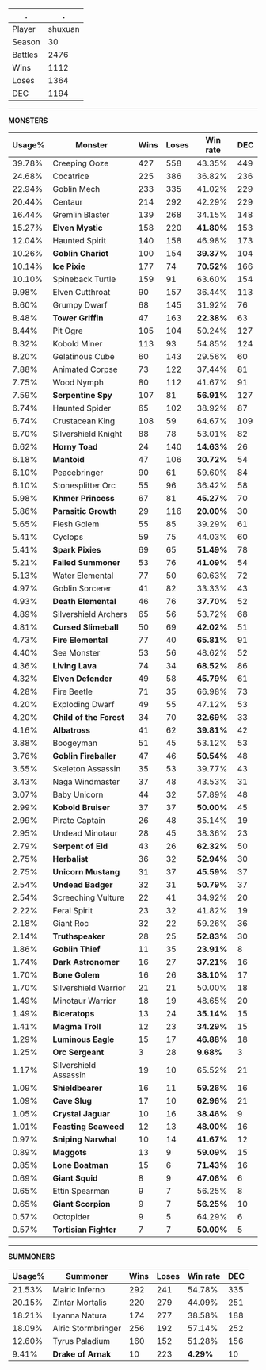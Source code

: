 .|.
|-|-
Player|shuxuan
Season|30
Battles|2476
Wins|1112
Loses|1364
DEC|1194

---
**MONSTERS**

Usage%|Monster|Wins|Loses|Win rate|DEC|
-|-|-|-|-|-|
39.78%|Creeping Ooze|427|558|43.35%|449|
24.68%|Cocatrice|225|386|36.82%|236|
22.94%|Goblin Mech|233|335|41.02%|229|
20.44%|Centaur|214|292|42.29%|229|
16.44%|Gremlin Blaster|139|268|34.15%|148|
15.27%|**Elven Mystic**|158|220|**41.80%**|153|
12.04%|Haunted Spirit|140|158|46.98%|173|
10.26%|**Goblin Chariot**|100|154|**39.37%**|104|
10.14%|**Ice Pixie**|177|74|**70.52%**|166|
10.10%|Spineback Turtle|159|91|63.60%|154|
9.98%|Elven Cutthroat|90|157|36.44%|113|
8.60%|Grumpy Dwarf|68|145|31.92%|76|
8.48%|**Tower Griffin**|47|163|**22.38%**|63|
8.44%|Pit Ogre|105|104|50.24%|127|
8.32%|Kobold Miner|113|93|54.85%|124|
8.20%|Gelatinous Cube|60|143|29.56%|60|
7.88%|Animated Corpse|73|122|37.44%|81|
7.75%|Wood Nymph|80|112|41.67%|91|
7.59%|**Serpentine Spy**|107|81|**56.91%**|127|
6.74%|Haunted Spider|65|102|38.92%|87|
6.74%|Crustacean King|108|59|64.67%|109|
6.70%|Silvershield Knight|88|78|53.01%|82|
6.62%|**Horny Toad**|24|140|**14.63%**|26|
6.18%|**Mantoid**|47|106|**30.72%**|54|
6.10%|Peacebringer|90|61|59.60%|84|
6.10%|Stonesplitter Orc|55|96|36.42%|58|
5.98%|**Khmer Princess**|67|81|**45.27%**|70|
5.86%|**Parasitic Growth**|29|116|**20.00%**|30|
5.65%|Flesh Golem|55|85|39.29%|61|
5.41%|Cyclops|59|75|44.03%|60|
5.41%|**Spark Pixies**|69|65|**51.49%**|78|
5.21%|**Failed Summoner**|53|76|**41.09%**|54|
5.13%|Water Elemental|77|50|60.63%|72|
4.97%|Goblin Sorcerer|41|82|33.33%|43|
4.93%|**Death Elemental**|46|76|**37.70%**|52|
4.89%|Silvershield Archers|65|56|53.72%|68|
4.81%|**Cursed Slimeball**|50|69|**42.02%**|51|
4.73%|**Fire Elemental**|77|40|**65.81%**|91|
4.40%|Sea Monster|53|56|48.62%|52|
4.36%|**Living Lava**|74|34|**68.52%**|86|
4.32%|**Elven Defender**|49|58|**45.79%**|61|
4.28%|Fire Beetle|71|35|66.98%|73|
4.20%|Exploding Dwarf|49|55|47.12%|53|
4.20%|**Child of the Forest**|34|70|**32.69%**|33|
4.16%|**Albatross**|41|62|**39.81%**|42|
3.88%|Boogeyman|51|45|53.12%|53|
3.76%|**Goblin Fireballer**|47|46|**50.54%**|48|
3.55%|Skeleton Assassin|35|53|39.77%|43|
3.43%|Naga Windmaster|37|48|43.53%|31|
3.07%|Baby Unicorn|44|32|57.89%|48|
2.99%|**Kobold Bruiser**|37|37|**50.00%**|45|
2.99%|Pirate Captain|26|48|35.14%|19|
2.95%|Undead Minotaur|28|45|38.36%|23|
2.79%|**Serpent of Eld**|43|26|**62.32%**|50|
2.75%|**Herbalist**|36|32|**52.94%**|30|
2.75%|**Unicorn Mustang**|31|37|**45.59%**|37|
2.54%|**Undead Badger**|32|31|**50.79%**|37|
2.54%|Screeching Vulture|22|41|34.92%|20|
2.22%|Feral Spirit|23|32|41.82%|19|
2.18%|Giant Roc|32|22|59.26%|36|
2.14%|**Truthspeaker**|28|25|**52.83%**|30|
1.86%|**Goblin Thief**|11|35|**23.91%**|8|
1.74%|**Dark Astronomer**|16|27|**37.21%**|16|
1.70%|**Bone Golem**|16|26|**38.10%**|17|
1.70%|Silvershield Warrior|21|21|50.00%|18|
1.49%|Minotaur Warrior|18|19|48.65%|20|
1.49%|**Biceratops**|13|24|**35.14%**|15|
1.41%|**Magma Troll**|12|23|**34.29%**|15|
1.29%|**Luminous Eagle**|15|17|**46.88%**|18|
1.25%|**Orc Sergeant**|3|28|**9.68%**|3|
1.17%|Silvershield Assassin|19|10|65.52%|21|
1.09%|**Shieldbearer**|16|11|**59.26%**|16|
1.09%|**Cave Slug**|17|10|**62.96%**|21|
1.05%|**Crystal Jaguar**|10|16|**38.46%**|9|
1.01%|**Feasting Seaweed**|12|13|**48.00%**|16|
0.97%|**Sniping Narwhal**|10|14|**41.67%**|12|
0.89%|**Maggots**|13|9|**59.09%**|15|
0.85%|**Lone Boatman**|15|6|**71.43%**|16|
0.69%|**Giant Squid**|8|9|**47.06%**|6|
0.65%|Ettin Spearman|9|7|56.25%|8|
0.65%|**Giant Scorpion**|9|7|**56.25%**|10|
0.57%|Octopider|9|5|64.29%|6|
0.57%|**Tortisian Fighter**|7|7|**50.00%**|5|

---
**SUMMONERS**

Usage%|Summoner|Wins|Loses|Win rate|DEC|
-|-|-|-|-|-|
21.53%|Malric Inferno|292|241|54.78%|335|
20.15%|Zintar Mortalis|220|279|44.09%|251|
18.21%|Lyanna Natura|174|277|38.58%|188|
18.09%|Alric Stormbringer|256|192|57.14%|252|
12.60%|Tyrus Paladium|160|152|51.28%|156|
9.41%|**Drake of Arnak**|10|223|**4.29%**|10|
